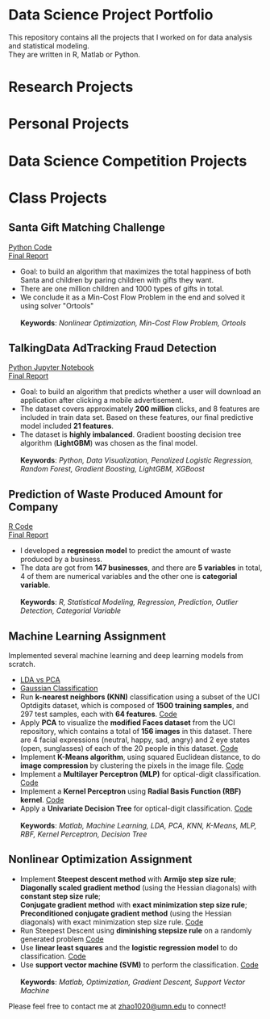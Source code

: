 # Data Science Project Portfolio
This repository contains all the projects that I worked on for data analysis and statistical modeling.<br />They are written in R, Matlab or Python.

# Research Projects

# Personal Projects

# Data Science Competition Projects

# Class Projects
## Santa Gift Matching Challenge
[Python Code](https://github.com/EchoZhaoo/DS-Project-Portfolio/tree/master/Python/EE5239%20Project)<br />
[Final Report](https://github.com/EchoZhaoo/DS-Project-Portfolio/blob/master/Report/EE5239_Project_Report.pdf)<br />
* Goal: to build an algorithm that maximizes the total happiness of both Santa and children by paring children with gifts they want.
* There are one million children and 1000 types of gifts in total.
* We conclude it as a Min-Cost Flow Problem in the end and solved it using solver "Ortools"<br />
<br />**Keywords**: *Nonlinear Optimization, Min-Cost Flow Problem, Ortools*

## TalkingData AdTracking Fraud Detection
[Python Jupyter Notebook](https://github.com/EchoZhaoo/DS-Project-Portfolio/blob/master/Python/TalkingData.ipynb)<br /> 
[Final Report](https://github.com/EchoZhaoo/DS-Project-Portfolio/blob/master/Report/PUBH%207475_Final_Report.pdf)<br /> 
- Goal: to build an algorithm that predicts whether a user will download an application after clicking a mobile advertisement.<br />
- The dataset covers approximately **200 million** clicks, and 8 features are included in train data set. Based on these features, our final predictive model included **21 features**. <br />
- The dataset is **highly imbalanced**. Gradient boosting decision tree algorithm (**LightGBM**) was chosen as the final model.<br />
<br />**Keywords**: *Python, Data Visualization, Penalized Logistic Regression, Random Forest, Gradient Boosting, LightGBM, XGBoost*

## Prediction of Waste Produced Amount for Company
 [R Code](https://github.com/EchoZhaoo/DS-Project-Portfolio/blob/master/R%20Code/STAT5302_Project.R)<br />
 [Final Report](https://github.com/EchoZhaoo/DS-Project-Portfolio/blob/master/Report/STAT5302_Project_Report.pdf)<br /> 
 - I developed a **regression model** to predict the amount of waste produced by a business.<br />
 - The data are got from **147 businesses**, and there are **5 variables** in total, 4 of them are numerical variables and the other one is **categorial variable**.<br />
<br />**Keywords**: *R, Statistical Modeling, Regression, Prediction, Outlier Detection, Categorial Variable*
 
## Machine Learning Assignment
Implemented several machine learning and deep learning models from scratch.<br />
* [LDA vs PCA](https://github.com/EchoZhaoo/DS-Project-Portfolio/tree/master/Matlab%20Code/CSCI%205521/LDA%20&%20PCA)<br />
* [Gaussian Classification](https://github.com/EchoZhaoo/DS-Project-Portfolio/tree/master/Matlab%20Code/CSCI%205521/Gaussian%20Classification)<br />
* Run **k-nearest neighbors (KNN)** classification using a subset of the UCI Optdigits dataset, which is composed of **1500 training samples**, and 297 test samples, each with **64 features**. [Code](https://github.com/EchoZhaoo/DS-Project-Portfolio/tree/master/Matlab%20Code/CSCI%205521/HW2/Question2)
* Apply **PCA** to visualize the **modified Faces dataset** from the UCI repository, which contains a total of **156 images** in this dataset. There are 4 facial expressions (neutral, happy, sad, angry) and 2 eye states (open, sunglasses) of each of the 20 people in this dataset. [Code](https://github.com/EchoZhaoo/DS-Project-Portfolio/tree/master/Matlab%20Code/CSCI%205521/HW2/Question2)
* Implement **K-Means algorithm**, using squared Euclidean distance, to do **image compression** by clustering the pixels in the image file. [Code](https://github.com/EchoZhaoo/DS-Project-Portfolio/tree/master/Matlab%20Code/CSCI%205521/HW2/Question3)
* Implement a **Multilayer Perceptron (MLP)** for optical-digit classification. [Code](https://github.com/EchoZhaoo/DS-Project-Portfolio/tree/master/Matlab%20Code/CSCI%205521/HW3/Question4)
* Implement a **Kernel Perceptron** using **Radial Basis Function (RBF) kernel**. [Code](https://github.com/EchoZhaoo/DS-Project-Portfolio/tree/master/Matlab%20Code/CSCI%205521/HW3/Question5)
* Apply a **Univariate Decision Tree** for optical-digit classification. [Code](https://github.com/EchoZhaoo/DS-Project-Portfolio/tree/master/Matlab%20Code/CSCI%205521/HW4)
<br /><br />**Keywords**: *Matlab, Machine Learning, LDA, PCA, KNN, K-Means, MLP, RBF, Kernel Perceptron, Decision Tree*

## Nonlinear Optimization Assignment
* Implement **Steepest descent method** with **Armijo step size rule**;<br /> **Diagonally scaled gradient method** (using the Hessian diagonals) with **constant step size rule**;<br /> **Conjugate gradient method** with **exact minimization step size rule**;<br /> **Preconditioned conjugate gradient method** (using the Hessian diagonals) with exact minimization step size rule. [Code](https://github.com/EchoZhaoo/DS-Project-Portfolio/tree/master/Matlab%20Code/EE%205239/HW2) 
* Run Steepest Descent using **diminishing stepsize rule** on a randomly generated problem [Code](https://github.com/EchoZhaoo/DS-Project-Portfolio/tree/master/Matlab%20Code/EE%205239/HW3)
* Use **linear least squares** and the **logistic regression model** to do classification. [Code](https://github.com/EchoZhaoo/DS-Project-Portfolio/tree/master/Matlab%20Code/EE%205239/HW4)
* Use **support vector machine (SVM)** to perform the classification. [Code](https://github.com/EchoZhaoo/DS-Project-Portfolio/tree/master/Matlab%20Code/EE%205239/HW5)
<br /><br />**Keywords**: *Matlab, Optimization, Gradient Descent, Support Vector Machine*



Please feel free to contact me at [zhao1020@umn.edu](zhao1020@umn.edu) to connect!
